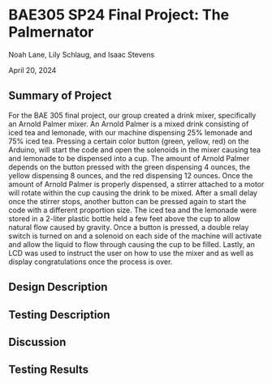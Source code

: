 # BAE305 SP24 Final Project: The Palmernator

Noah Lane, Lily Schlaug, and Isaac Stevens

April 20, 2024

## Summary of Project ##

For the BAE 305 final project, our group created a drink mixer, specifically an Arnold Palmer mixer. An Arnold Palmer is a mixed drink consisting of iced tea and lemonade, with our machine dispensing 25% lemonade and 75% iced tea. Pressing a certain color button (green, yellow, red) on the Arduino, will start the code and open the solenoids in the mixer causing tea and lemonade to be dispensed into a cup. The amount of Arnold Palmer depends on the button pressed with the green dispensing 4 ounces, the yellow dispensing 8 ounces, and the red dispensing 12 ounces. Once the amount of Arnold Palmer is properly dispensed, a stirrer attached to a motor will rotate within the cup causing the drink to be mixed. After a small delay once the stirrer stops, another button can be pressed again to start the code with a different proportion size. The iced tea and the lemonade were stored in a 2-liter plastic bottle held a few feet above the cup to allow natural flow caused by gravity. Once a button is pressed, a double relay switch is turned on and a solenoid on each side of the machine will activate and allow the liquid to flow through causing the cup to be filled. Lastly, an LCD was used to instruct the user on how to use the mixer and as well as display congratulations once the process is over.

## Design Description ##

## Testing Description ##

## Discussion ##

## Testing Results ##
